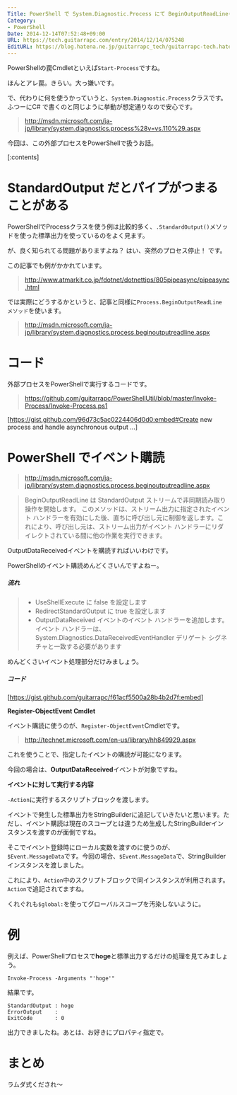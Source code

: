 ```yaml
---
Title: PowerShell で System.Diagnostic.Process にて BeginOutputReadLine() を使う
Category:
- PowerShell
Date: 2014-12-14T07:52:48+09:00
URL: https://tech.guitarrapc.com/entry/2014/12/14/075248
EditURL: https://blog.hatena.ne.jp/guitarrapc_tech/guitarrapc-tech.hatenablog.com/atom/entry/8454420450077018485
---
```


PowerShellの罠Cmdletといえば`Start-Process`ですね。

ほんとアレ罠。きらい。大っ嫌いです。

で、代わりに何を使うかっていうと、`System.Diagnostic.Process`クラスです。ふつーにC# で書くのと同じように挙動が想定通りなので安心です。

> http://msdn.microsoft.com/ja-jp/library/system.diagnostics.process%28v=vs.110%29.aspx

今回は、この外部プロセスをPowerShellで扱うお話。


[:contents]

# StandardOutput だとパイプがつまることがある

PowerShellでProcessクラスを使う例は比較的多く、`.StandardOutput()`メソッドを使った標準出力を使っているのをよく見ます。

が、良く知られてる問題がありますよね？ はい、突然のプロセス停止！ です。

この記事でも例がかかれています。

> http://www.atmarkit.co.jp/fdotnet/dotnettips/805pipeasync/pipeasync.html

では実際にどうするかというと、記事と同様に`Process.BeginOutputReadLine メソッド`を使います。

> http://msdn.microsoft.com/ja-jp/library/system.diagnostics.process.beginoutputreadline.aspx

# コード

外部プロセスをPowerShellで実行するコードです。

> https://github.com/guitarrapc/PowerShellUtil/blob/master/Invoke-Process/Invoke-Process.ps1

[https://gist.github.com/96d73c5ac0224406d0d0:embed#Create new process and handle asynchronous output  ...]


# PowerShell でイベント購読

> http://msdn.microsoft.com/ja-jp/library/system.diagnostics.process.beginoutputreadline.aspx

> BeginOutputReadLine は StandardOutput ストリームで非同期読み取り操作を開始します。 このメソッドは、ストリーム出力に指定されたイベント ハンドラーを有効にした後、直ちに呼び出し元に制御を返します。これにより、呼び出し元は、ストリーム出力がイベント ハンドラーにリダイレクトされている間に他の作業を実行できます。

OutputDataReceivedイベントを購読すればいいわけです。

PowerShellのイベント購読めんどくさいんですよねー。

##### 流れ

> - UseShellExecute に false を設定します
> - RedirectStandardOutput に true を設定します
> - OutputDataReceived イベントのイベント ハンドラーを追加します。 イベント ハンドラーは、System.Diagnostics.DataReceivedEventHandler デリゲート シグネチャと一致する必要があります

めんどくさいイベント処理部分だけみましょう。

##### コード

[https://gist.github.com/guitarrapc/f61acf5500a28b4b2d7f:embed]

**Register-ObjectEvent Cmdlet**

イベント購読に使うのが、`Register-ObjectEvent`Cmdletです。

> http://technet.microsoft.com/en-us/library/hh849929.aspx

これを使うことで、指定したイベントの購読が可能になります。

今回の場合は、**OutputDataReceived**イベントが対象ですね。

**イベントに対して実行する内容**

`-Action`に実行するスクリプトブロックを渡します。

イベントで発生した標準出力をStringBuilderに追記していきたいと思います。ただし、イベント購読は現在のスコープとは違うため生成したStringBuilderインスタンスを渡すのが面倒ですね。

そこでイベント登録時にローカル変数を渡すのに使うのが、`$Event.MessageData`です。今回の場合、`$Event.MessageData`で、StringBuilderインスタンスを渡しました。

これにより、`Action`中のスクリプトブロックで同インスタンスが利用されます。`Action`で追記されてますね。

くれぐれも`$global:`を使ってグローバルスコープを汚染しないように。

# 例

例えば、PowerShellプロセスで**hoge**と標準出力するだけの処理を見てみましょう。

```
Invoke-Process -Arguments "'hoge'"
```

結果です。


```
StandardOutput : hoge
ErrorOutput    :
ExitCode       : 0
```

出力できましたね。あとは、お好きにプロパティ指定で。

# まとめ

ラムダ式くだされ～
